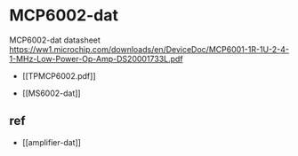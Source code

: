 

# MCP6002-dat

MCP6002-dat datasheet 
https://ww1.microchip.com/downloads/en/DeviceDoc/MCP6001-1R-1U-2-4-1-MHz-Low-Power-Op-Amp-DS20001733L.pdf


- [[TPMCP6002.pdf]]

- [[MS6002-dat]]

## ref 
- [[amplifier-dat]]



